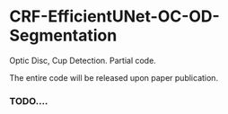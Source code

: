 # CRF-EfficientUNet-OC-OD-Segmentation

 Optic Disc, Cup Detection. 
 Partial code.

The entire code will be released upon paper publication.

### TODO....
